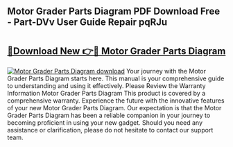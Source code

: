 ## Motor Grader Parts Diagram PDF Download Free - Part-DVv User Guide Repair pqRJu

# <h2><a href="http://dfk24x.blite.top/?on=Motor+Grader+Parts+Diagram">🔗Download New 👉🔴 Motor Grader Parts Diagram</a></h2>

[![Motor Grader Parts Diagram download](https://i.imgur.com/lujVjoI.png)](http://dfk24x.blite.top/?on=Motor+Grader+Parts+Diagram)
Your journey with the Motor Grader Parts Diagram starts here. This manual is your comprehensive guide to understanding and using it effectively. Please Review the Warranty Information Motor Grader Parts Diagram This product is covered by a comprehensive warranty. Experience the future with the innovative features of your new Motor Grader Parts Diagram. Our expectation is that the Motor Grader Parts Diagram has been a reliable companion in your journey to becoming proficient in using your new gadget. Should you need any assistance or clarification, please do not hesitate to contact our support team.
